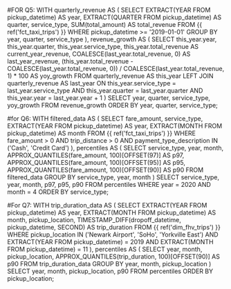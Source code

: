 #FOR Q5:
WITH quarterly_revenue AS (
    SELECT
        EXTRACT(YEAR FROM pickup_datetime) AS year,
        EXTRACT(QUARTER FROM pickup_datetime) AS quarter,
        service_type,
        SUM(total_amount) AS total_revenue
    FROM
        {{ ref('fct_taxi_trips') }}
    WHERE
        pickup_datetime >= '2019-01-01'
    GROUP BY
        year, quarter, service_type
),
revenue_growth AS (
    SELECT
        this_year.year,
        this_year.quarter,
        this_year.service_type,
        this_year.total_revenue AS current_year_revenue,
        COALESCE(last_year.total_revenue, 0) AS last_year_revenue,
        (this_year.total_revenue - COALESCE(last_year.total_revenue, 0)) / COALESCE(last_year.total_revenue, 1) * 100 AS yoy_growth
    FROM
        quarterly_revenue AS this_year
    LEFT JOIN
        quarterly_revenue AS last_year
    ON
        this_year.service_type = last_year.service_type
        AND this_year.quarter = last_year.quarter
        AND this_year.year = last_year.year + 1
)
SELECT
    year,
    quarter,
    service_type,
    yoy_growth
FROM
    revenue_growth
ORDER BY
    year, quarter, service_type;


#for Q6:
WITH filtered_data AS (
    SELECT
        fare_amount,
        service_type,
        EXTRACT(YEAR FROM pickup_datetime) AS year,
        EXTRACT(MONTH FROM pickup_datetime) AS month
    FROM
        {{ ref('fct_taxi_trips') }}
    WHERE
        fare_amount > 0
        AND trip_distance > 0
        AND payment_type_description IN ('Cash', 'Credit Card')
),
percentiles AS (
    SELECT
        service_type,
        year,
        month,
        APPROX_QUANTILES(fare_amount, 100)[OFFSET(97)] AS p97,
        APPROX_QUANTILES(fare_amount, 100)[OFFSET(95)] AS p95,
        APPROX_QUANTILES(fare_amount, 100)[OFFSET(90)] AS p90
    FROM
        filtered_data
    GROUP BY
        service_type, year, month
)
SELECT
    service_type,
    year,
    month,
    p97,
    p95,
    p90
FROM
    percentiles
WHERE
    year = 2020
    AND month = 4
ORDER BY
    service_type;


#For Q7:
WITH trip_duration_data AS (
    SELECT
        EXTRACT(YEAR FROM pickup_datetime) AS year,
        EXTRACT(MONTH FROM pickup_datetime) AS month,
        pickup_location,
        TIMESTAMP_DIFF(dropoff_datetime, pickup_datetime, SECOND) AS trip_duration
    FROM
        {{ ref('dim_fhv_trips') }}
    WHERE
        pickup_location IN ('Newark Airport', 'SoHo', 'Yorkville East')
        AND EXTRACT(YEAR FROM pickup_datetime) = 2019
        AND EXTRACT(MONTH FROM pickup_datetime) = 11
),
percentiles AS (
    SELECT
        year,
        month,
        pickup_location,
        APPROX_QUANTILES(trip_duration, 100)[OFFSET(90)] AS p90
    FROM
        trip_duration_data
    GROUP BY
        year, month, pickup_location
)
SELECT
    year,
    month,
    pickup_location,
    p90
FROM
    percentiles
ORDER BY
    pickup_location;
